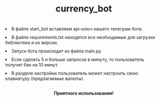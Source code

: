 <h1 style="text-align: center; padding-bottom: 20px">currency_bot</h1>
<li style="padding-bottom: 10px">В файле start_bot вставляем api-ключ нашего телеграм бота.</li>
<li style="padding-bottom: 10px">В файле requirements.txt находятся все необходимые для загрузки библиотеки и их версии.</li>
<li style="padding-bottom: 10px">Запуск бота происходит из файла main.py</li>
<li style="padding-bottom: 10px">Если сделать 5 и больше запросов в минуту, то пользователь получит бан на 10 минут.</li>
<li style="padding-bottom: 10px">В разделе настройки пользователь может настроить свою клавиатуру (предлагаемые валюты)</li>
<h4 style="text-align: center">Приятного использования!</h4>

